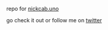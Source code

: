 repo for [nickcab.uno](nickcab.uno)

go check it out or follow me on [twitter](https://twitter.com/intent/follow?screen_name=ihunick)